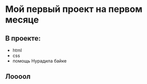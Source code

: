 # Мой первый проект на первом месяце 
## В проекте:
  - html
  - css
  - помощь Нурадила байке
## Лоооол